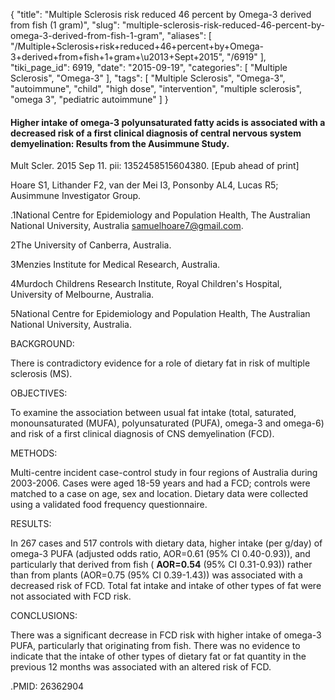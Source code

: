 {
    "title": "Multiple Sclerosis risk reduced 46 percent by Omega-3 derived from fish (1 gram)",
    "slug": "multiple-sclerosis-risk-reduced-46-percent-by-omega-3-derived-from-fish-1-gram",
    "aliases": [
        "/Multiple+Sclerosis+risk+reduced+46+percent+by+Omega-3+derived+from+fish+1+gram+\u2013+Sept+2015",
        "/6919"
    ],
    "tiki_page_id": 6919,
    "date": "2015-09-19",
    "categories": [
        "Multiple Sclerosis",
        "Omega-3"
    ],
    "tags": [
        "Multiple Sclerosis",
        "Omega-3",
        "autoimmune",
        "child",
        "high dose",
        "intervention",
        "multiple sclerosis",
        "omega 3",
        "pediatric autoimmune"
    ]
}


#### Higher intake of omega-3 polyunsaturated fatty acids is associated with a decreased risk of a first clinical diagnosis of central nervous system demyelination: Results from the Ausimmune Study.

Mult Scler. 2015 Sep 11. pii: 1352458515604380. <span>[Epub ahead of print]</span>

Hoare S1, Lithander F2, van der Mei I3, Ponsonby AL4, Lucas R5; Ausimmune Investigator Group.

.1National Centre for Epidemiology and Population Health, The Australian National University, Australia samuelhoare7@gmail.com.

2The University of Canberra, Australia.

3Menzies Institute for Medical Research, Australia.

4Murdoch Childrens Research Institute, Royal Children's Hospital, University of Melbourne, Australia.

5National Centre for Epidemiology and Population Health, The Australian National University, Australia.

BACKGROUND:

There is contradictory evidence for a role of dietary fat in risk of multiple sclerosis (MS).

OBJECTIVES:

To examine the association between usual fat intake (total, saturated, monounsaturated (MUFA), polyunsaturated (PUFA), omega-3 and omega-6) and risk of a first clinical diagnosis of CNS demyelination (FCD).

METHODS:

Multi-centre incident case-control study in four regions of Australia during 2003-2006. Cases were aged 18-59 years and had a FCD; controls were matched to a case on age, sex and location. Dietary data were collected using a validated food frequency questionnaire.

RESULTS:

In 267 cases and 517 controls with dietary data, higher intake (per g/day) of omega-3 PUFA (adjusted odds ratio, AOR=0.61 (95% CI 0.40-0.93)), and particularly that derived from fish ( **AOR=0.54**  (95% CI 0.31-0.93)) rather than from plants (AOR=0.75 (95% CI 0.39-1.43)) was associated with a decreased risk of FCD. Total fat intake and intake of other types of fat were not associated with FCD risk.

CONCLUSIONS:

There was a significant decrease in FCD risk with higher intake of omega-3 PUFA, particularly that originating from fish. There was no evidence to indicate that the intake of other types of dietary fat or fat quantity in the previous 12 months was associated with an altered risk of FCD.

.PMID: 26362904